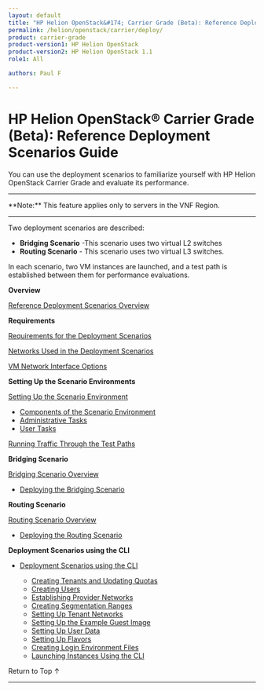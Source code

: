 ```yaml
---
layout: default
title: "HP Helion OpenStack&#174; Carrier Grade (Beta): Reference Deployment Scenarios Guide"
permalink: /helion/openstack/carrier/deploy/
product: carrier-grade
product-version1: HP Helion OpenStack
product-version2: HP Helion OpenStack 1.1
role1: All

authors: Paul F

---
```

<!--UNDER REVISION-->

<script>

function PageRefresh {
onLoad="window.refresh"
}

PageRefresh();

</script>

<!-- <p style="font-size: small;"> <a href="/helion/openstack/1.1/3rd-party-license-agreements/">&#9664; PREV</a> | <a href="/helion/openstack/1.1/">&#9650; UP</a> | NEXT &#9654; </p> -->

# HP Helion OpenStack&#174; Carrier Grade (Beta): Reference Deployment Scenarios Guide

You can use the deployment scenarios to familiarize yourself with HP Helion OpenStack Carrier Grade and evaluate its performance.

<hr>
**Note:** This feature applies only to servers in the VNF Region.
<hr>

Two deployment scenarios are described: 

* **Bridging Scenario** -This scenario uses two virtual L2 switches
* **Routing Scenario** - This scenario uses two virtual L3 switches. 
 
In each scenario, two VM instances are launched, and a test path is established between them for performance evaluations.


**Overview**

[Reference Deployment Scenarios Overview](/helion/openstack/carrier/deploy/)

**Requirements**

[Requirements for the Deployment Scenarios](/helion/openstack/carrier/deploy/requirements/)

[Networks Used in the Deployment Scenarios](/helion/openstack/carrier/deploy/networks/)

[VM Network Interface Options](/helion/openstack/carrier/deploy/interface/)

**Setting Up the Scenario Environments**

[Setting Up the Scenario Environment](/helion/openstack/carrier/deploy/setting/)

* [Components of the Scenario Environment](/helion/openstack/carrier/deploy/setting/components/)
* [Administrative Tasks](/helion/openstack/carrier/deploy/setting/admin/)
* [User Tasks](/helion/openstack/carrier/deploy/setting/user/)

[Running Traffic Through the Test Paths](/helion/openstack/carrier/deploy/running-traffic/)

**Bridging Scenario**

[Bridging Scenario Overview](/helion/openstack/carrier/deploy/bridging/overview/)

* [Deploying the Bridging Scenario](/helion/openstack/carrier/deploy/bridging/deploy/)

**Routing Scenario**

[Routing Scenario Overview](/helion/openstack/carrier/deploy/routing/overview/)

* [Deploying the Routing Scenario](/helion/openstack/carrier/deploy/routing/deploy/)

**Deployment Scenarios using the CLI**

* [Deployment Scenarios using the CLI](/helion/openstack/carrier/deploy/cli/)

	* [Creating Tenants and Updating Quotas](/helion/openstack/carrier/deploy/cli/tenants/)
	* [Creating Users](/helion/openstack/carrier/deploy/cli/users/)
	* [Establishing Provider Networks](/helion/openstack/carrier/deploy/cli/provider/)
	* [Creating Segmentation Ranges](/helion/openstack/carrier/deploy/cli/segment/)
	* [Setting Up Tenant Networks](/helion/openstack/carrier/deploy/cli/tenant/)
	* [Setting Up the Example Guest Image](/helion/openstack/carrier/deploy/cli/guest/)
	* [Setting Up User Data](/helion/openstack/carrier/deploy/cli/data/)
	* [Setting Up Flavors](/helion/openstack/carrier/deploy/cli/flavors/)
	* [Creating Login Environment Files](/helion/openstack/carrier/deploy/cli/environ/)
	* [Launching Instances Using the CLI](/helion/openstack/carrier/deploy/cli/launch/)

<a href="#top" style="padding:14px 0px 14px 0px; text-decoration: none;"> Return to Top &#8593; </a>
 
----
